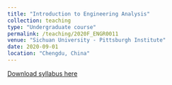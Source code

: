```yaml
---
title: "Introduction to Engineering Analysis"
collection: teaching
type: "Undergraduate course"
permalink: /teaching/2020F_ENGR0011
venue: "Sichuan University - Pittsburgh Institute"
date: 2020-09-01
location: "Chengdu, China"
---
```

[Download syllabus here](http://Liuchao-JIN.github.io/files/2020F_ENGR0011.pdf)
